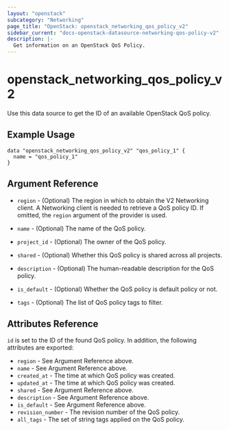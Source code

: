```yaml
---
layout: "openstack"
subcategory: "Networking"
page_title: "OpenStack: openstack_networking_qos_policy_v2"
sidebar_current: "docs-openstack-datasource-networking-qos-policy-v2"
description: |-
  Get information on an OpenStack QoS Policy.
---
```


# openstack\_networking\_qos\_policy\_v2

Use this data source to get the ID of an available OpenStack QoS policy.

## Example Usage

```hcl
data "openstack_networking_qos_policy_v2" "qos_policy_1" {
  name = "qos_policy_1"
}
```

## Argument Reference

* `region` - (Optional) The region in which to obtain the V2 Networking client.
    A Networking client is needed to retrieve a QoS policy ID. If omitted, the
    `region` argument of the provider is used.

* `name` - (Optional) The name of the QoS policy.

* `project_id` - (Optional) The owner of the QoS policy.

* `shared` - (Optional) Whether this QoS policy is shared across all projects.

* `description` - (Optional) The human-readable description for the QoS policy.

* `is_default` - (Optional) Whether the QoS policy is default policy or not.

* `tags` - (Optional) The list of QoS policy tags to filter.

## Attributes Reference

`id` is set to the ID of the found QoS policy. In addition, the following attributes
are exported:

* `region` - See Argument Reference above.
* `name` - See Argument Reference above.
* `created_at` -  The time at which QoS policy was created.
* `updated_at` - The time at which QoS policy was created.
* `shared` - See Argument Reference above.
* `description` - See Argument Reference above.
* `is_default` - See Argument Reference above.
* `revision_number` - The revision number of the QoS policy.
* `all_tags` - The set of string tags applied on the QoS policy.

